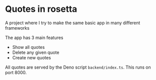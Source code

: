 # Quotes in rosetta

A project where I try to make the same basic app in many different frameworks

The app has 3 main features

- Show all quotes
- Delete any given quote
- Create new quotes

All quotes are served by the Deno script `backend/index.ts`. This runs on port 8000.
